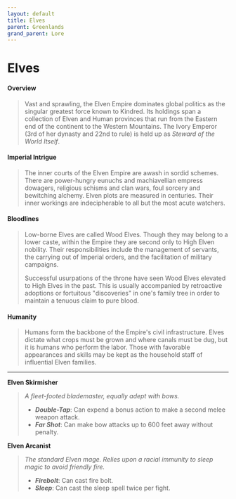 ```yaml
---
layout: default
title: Elves
parent: Greenlands
grand_parent: Lore
---
```


# Elves

#### Overview

> Vast and sprawling, the Elven Empire dominates global politics as the singular greatest force known to Kindred. Its holdings span a collection of Elven and Human provinces that run from the Eastern end of the continent to the Western Mountains. The Ivory Emperor (3rd of her dynasty and 22nd to rule) is held up as *Steward of the World Itself*.

#### Imperial Intrigue

> The inner courts of the Elven Empire are awash in sordid schemes. There are power-hungry eunuchs and machiavellian empress dowagers, religious schisms and clan wars, foul sorcery and bewitching alchemy. Elven plots are measured in centuries. Their inner workings are indecipherable to all but the most acute watchers.

#### Bloodlines

> Low-borne Elves are called Wood Elves. Though they may belong to a lower caste, within the Empire they are second only to High Elven nobility. Their responsibilities include the management of servants, the carrying out of Imperial orders, and the facilitation of military campaigns.
> 
> Successful usurpations of the throne have seen Wood Elves elevated to High Elves in the past. This is usually accompanied by retroactive adoptions or fortuitous "discoveries" in one's family tree in order to maintain a tenuous claim to pure blood.

#### Humanity

> Humans form the backbone of the Empire's civil infrastructure. Elves dictate what crops must be grown and where canals must be dug, but it is humans who perform the labor. Those with favorable appearances and skills may be kept as the household staff of influential Elven families.

---

**Elven Skirmisher**

> _A fleet-footed blademaster, equally adept with bows._
>
> * ***Double-Tap***: Can expend a bonus action to make a second melee weapon attack.
> * ***Far Shot***: Can make bow attacks up to 600 feet away without penalty.

**Elven Arcanist**

> _The standard Elven mage. Relies upon a racial immunity to sleep magic to avoid friendly fire._
>
> * ***Firebolt***: Can cast fire bolt.
> * ***Sleep***: Can cast the sleep spell twice per fight.

